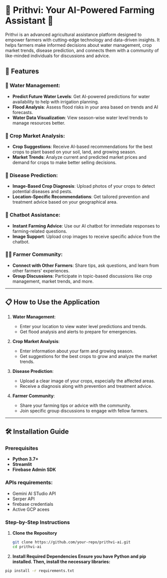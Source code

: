 # 🌾 Prithvi: Your AI-Powered Farming Assistant 🌾

Prithvi is an advanced agricultural assistance platform designed to empower farmers with cutting-edge technology and data-driven insights. It helps farmers make informed decisions about water management, crop market trends, disease prediction, and connects them with a community of like-minded individuals for discussions and advice.

## 🚀 Features

### 🌊 Water Management:
- **Predict Future Water Levels**: Get AI-powered predictions for water availability to help with irrigation planning.
- **Flood Analysis**: Assess flood risks in your area based on trends and AI forecasts.
- **Water Data Visualization**: View season-wise water level trends to manage resources better.

### 🌾 Crop Market Analysis:
- **Crop Suggestions**: Receive AI-based recommendations for the best crops to plant based on your soil, land, and growing season.
- **Market Trends**: Analyze current and predicted market prices and demand for crops to make better selling decisions.

### 🦠 Disease Prediction:
- **Image-Based Crop Diagnosis**: Upload photos of your crops to detect potential diseases and pests.
- **Location-Specific Recommendations**: Get tailored prevention and treatment advice based on your geographical area.

### 💬 Chatbot Assistance:
- **Instant Farming Advice**: Use our AI chatbot for immediate responses to farming-related questions.
- **Image Support**: Upload crop images to receive specific advice from the chatbot.

### 👩‍🌾 Farmer Community:
- **Connect with Other Farmers**: Share tips, ask questions, and learn from other farmers' experiences.
- **Group Discussions**: Participate in topic-based discussions like crop management, market trends, and more.

---

## 📋 How to Use the Application

1. **Water Management**:
   - Enter your location to view water level predictions and trends.
   - Get flood analysis and alerts to prepare for emergencies.

2. **Crop Market Analysis**:
   - Enter information about your farm and growing season.
   - Get suggestions for the best crops to grow and analyze the market trends.

3. **Disease Prediction**:
   - Upload a clear image of your crops, especially the affected areas.
   - Receive a diagnosis along with prevention and treatment advice.

4. **Farmer Community**:
   - Share your farming tips or advice with the community.
   - Join specific group discussions to engage with fellow farmers.



---


## 🛠️ Installation Guide

### Prerequisites
- **Python 3.7+**
- **Streamlit**
- **Firebase Admin SDK**
  
### APIs requirements:
- Gemini AI STudio API
- Serper API
- firebase credentials
- Active GCP acees

### Step-by-Step Instructions

1. **Clone the Repository**
   ```bash
   git clone https://github.com/your-repo/prithvi-ai.git
   cd prithvi-ai
2. **Install Required Dependencies Ensure you have Python and pip installed. Then, install the necessary libraries:**

  ```bash
  pip install -r requirements.txt

